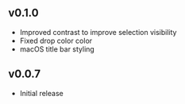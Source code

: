 ## v0.1.0
- Improved contrast to improve selection visibility
- Fixed drop color color
- macOS title bar styling

## v0.0.7
- Initial release